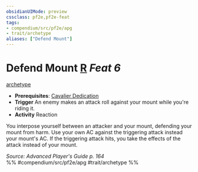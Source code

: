 ```yaml
---
obsidianUIMode: preview
cssclass: pf2e,pf2e-feat
tags:
- compendium/src/pf2e/apg
- trait/archetype
aliases: ["Defend Mount"]
---
```

# Defend Mount  [R](../../Rules/core-rulebook/chapter-9-playing-the-game.md#Actions "Reaction") *Feat 6*  
[archetype](../../Rules/traits/archetype.md)  

- **Prerequisites**: [Cavalier Dedication](cavalier-dedication-apg.md)
- **Trigger** An enemy makes an attack roll against your mount while you're riding it.
- **Activity** Reaction

You interpose yourself between an attacker and your mount, defending your mount from harm. Use your own AC against the triggering attack instead your mount's AC. If the triggering attack hits, you take the effects of the attack instead of your mount.

*Source: Advanced Player's Guide p. 164*  
%% #compendium/src/pf2e/apg #trait/archetype %%